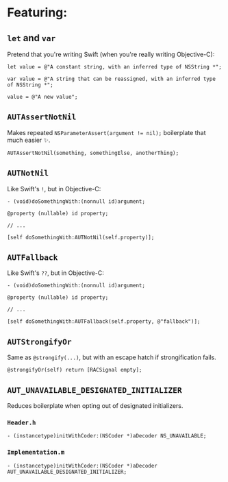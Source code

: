 # Featuring:

## `let` and `var`

Pretend that you're writing Swift (when you're really writing Objective-C):

```objc
let value = @"A constant string, with an inferred type of NSString *";
```

```objc
var value = @"A string that can be reassigned, with an inferred type of NSString *";

value = @"A new value";
```

## `AUTAssertNotNil`

Makes repeated `NSParameterAssert(argument != nil);` boilerplate that much easier :sparkles:.

```objc
AUTAssertNotNil(something, somethingElse, anotherThing);
```

## `AUTNotNil`

Like Swift's `!`, but in Objective-C:

```objc
- (void)doSomethingWith:(nonnull id)argument;

@property (nullable) id property;

// ...

[self doSomethingWith:AUTNotNil(self.property)];
```

## `AUTFallback`

Like Swift's `??`, but in Objective-C:

```objc
- (void)doSomethingWith:(nonnull id)argument;

@property (nullable) id property;

// ...

[self doSomethingWith:AUTFallback(self.property, @"fallback")];
```

## `AUTStrongifyOr`

Same as `@strongify(...)`, but with an escape hatch if strongification fails.

```objc
@strongifyOr(self) return [RACSignal empty];
```

## `AUT_UNAVAILABLE_DESIGNATED_INITIALIZER`

Reduces boilerplate when opting out of designated initializers.

### `Header.h`
```objc
- (instancetype)initWithCoder:(NSCoder *)aDecoder NS_UNAVAILABLE;
```

### `Implementation.m`
```objc
- (instancetype)initWithCoder:(NSCoder *)aDecoder AUT_UNAVAILABLE_DESIGNATED_INITIALIZER;
```
